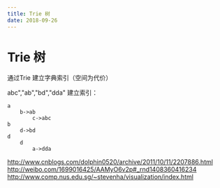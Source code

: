 ```yaml
---
title: Trie 树
date: 2018-09-26
---
```

# Trie 树
通过Trie 建立字典索引（空间为代价）

abc","ab","bd","dda" 建立索引：

    a
        b->ab
            c->abc
    b
        d->bd
    d
        d
            a->dda

http://www.cnblogs.com/dolphin0520/archive/2011/10/11/2207886.html
http://weibo.com/1699016425/AAMyO6v2p#_rnd1408360416234
http://www.comp.nus.edu.sg/~stevenha/visualization/index.html